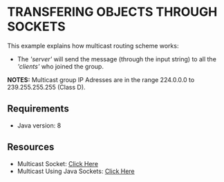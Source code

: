 # TRANSFERING OBJECTS THROUGH SOCKETS
This example explains how multicast routing scheme works:
- The _'server'_ will send the message (through the input string) to all the _'clients'_ who joined the group.

**NOTES:**
Multicast group IP Adresses are in the range 224.0.0.0 to 239.255.255.255 (Class D).

## Requirements
- Java version: 8

## Resources
- Multicast Socket: [Click Here](https://docs.oracle.com/javase/8/docs/api/java/net/MulticastSocket.html)
- Multicast Using Java Sockets: [Click Here](https://www.developer.com/java/data/how-to-multicast-using-java-sockets.html)

